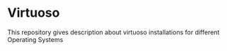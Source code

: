 Virtuoso
========

This repository gives description about virtuoso installations for different Operating Systems 
